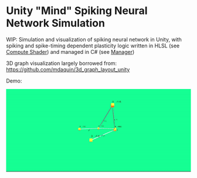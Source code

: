 # Unity "Mind" Spiking Neural Network Simulation

WIP: Simulation and visualization of spiking neural network in Unity, with spiking and spike-timing dependent plasticity logic written in HLSL (see [Compute Shader](https://github.com/puddleglum56/mind/blob/main/Assets/Resources/ComputeShader.compute)) and managed in C# (see [Manager](https://github.com/puddleglum56/mind/blob/main/Assets/Manager.cs))

3D graph visualization largely borrowed from: https://github.com/mdaquin/3d_graph_layout_unity

Demo:

<img src="https://github.com/puddleglum56/mind/blob/main/demo.gif" alt="demo" max-height="600"/>
